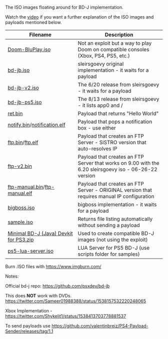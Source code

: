 The ISO images floating around for BD-J implementation. 

Watch the [video](https://www.youtube.com/watch?v=8jEG-pq2sXs) if you want a further explanation of the ISO images and payloads mentioned below.

|Filename   	|Description   	|
|---	|---	|
|[Doom-BluPlay.iso](https://github.com/mbcrump/PS4900Linux/blob/main/bd-j/isos/Doom-BluPlay.iso)   	|Not an exploit but a way to play Doom on compatible consoles (Xbox, PS4, PS5, etc.)   	|
|[bd-jb.iso](https://github.com/mbcrump/PS4900Linux/blob/main/bd-j/isos/bd-jb.iso)   	|sleirsgoevy original implementation - it waits for a payload   	|
|[bd-jb-v2.iso](https://github.com/mbcrump/PS4900Linux/blob/main/bd-j/isos/bd-jb-v2.iso)   	|The 6/20 release from sleirsgoevy - it waits for a payload   	|
|[bd-jb-ps5.iso](https://github.com/mbcrump/PS4900Linux/blob/main/bd-j/isos/bd-jb-ps5.iso)   	|The 8/13 release from sleirsgoevy - it lists app0 and /   	|
|[ret.bin](https://github.com/mbcrump/PS4900Linux/blob/main/bd-j/isos/ret.bin)   	|Payload that returns "Hello World"   	|
|[notify.bin](https://github.com/mbcrump/PS4900Linux/blob/main/bd-j/isos/notify.bin)/[notification.elf](https://github.com/mbcrump/PS4900Linux/blob/main/bd-j/isos/notification.elf)   	|Payload that pops a notification box - use either 	|
|[ftp.bin](https://github.com/mbcrump/PS4900Linux/blob/main/bd-j/isos/ftp.bin)/[ftp.elf](https://github.com/mbcrump/PS4900Linux/blob/main/bd-j/isos/bd-jb/ftp.elf)   	|Payload that creates an FTP Server - SiSTRO version that auto-resolves IP 	|
|[ftp-v2.bin](https://github.com/mbcrump/PS4900Linux/blob/main/bd-j/isos/ftp-v2.bin)   	|Payload that creates an FTP Server that works on 9.00 with the 6.20 sleirsgoevy iso - 06-26-22 version 	|
|[ftp-manual.bin](https://github.com/mbcrump/PS4900Linux/blob/main/bd-j/isos/ftp-manual.bin)/[ftp-manual.elf](https://github.com/mbcrump/PS4900Linux/blob/main/bd-j/isos/bd-jb/ftp-manual.elf)   	|Payload that creates an FTP Server - ORIGINAL version that requires manual IP configuration 	|
|[bigboss.iso](https://github.com/mbcrump/PS4900Linux/blob/main/bd-j/isos/bigboss.iso)   	|bigboss implementation - it waits for a payload  	|
|[sample.iso](https://github.com/mbcrump/PS4900Linux/blob/main/bd-j/isos/sample.iso)   	|Returns file listing automatically without sending a payload    	|
|[Minimal BD-J (Java) Devkit for PS3.zip](https://github.com/mbcrump/PS4900Linux/blob/main/bd-j/isos/Minimal%20BD-J%20(Java)%20Devkit%20for%20PS3.zip)   	|Used to create compatible BD-J images (not using the exploit)   	|
|[ps5-lua-server.iso](https://github.com/mbcrump/PS4900Linux/blob/main/bd-j/isos/ps5-lua-server.iso)   	|LUA Server for PS5 BD-J (use scripts folder for samples)    	|

Burn .ISO files with https://www.imgburn.com/

Notes:

Official bd-j repo: https://github.com/psxdev/bd-jb

This does **NOT** work with DVDs. https://twitter.com/Sameer01988388/status/1538157532220248065

Xbox Implementation - https://twitter.com/Shykelit1/status/1538413703778881537

To send payloads use https://github.com/valentinbreiz/PS4-Payload-Sender/releases/tag/1.1
